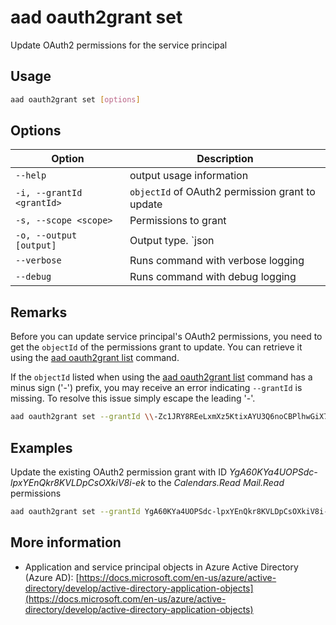# aad oauth2grant set

Update OAuth2 permissions for the service principal

## Usage

```sh
aad oauth2grant set [options]
```

## Options

Option|Description
------|-----------
`--help`|output usage information
`-i, --grantId <grantId>`|`objectId` of OAuth2 permission grant to update
`-s, --scope <scope>`|Permissions to grant
`-o, --output [output]`|Output type. `json|text`. Default `text`
`--verbose`|Runs command with verbose logging
`--debug`|Runs command with debug logging

## Remarks

Before you can update service principal's OAuth2 permissions, you need to get the `objectId` of the permissions grant to update. You can retrieve it using the [aad oauth2grant list](./oauth2grant-list.md) command.

If the `objectId` listed when using the [aad oauth2grant list](./oauth2grant-list.md) command has a minus sign ('-') prefix, you may receive an error indicating `--grantId` is missing.  To resolve this issue simply escape the leading '-'.  

```sh
aad oauth2grant set --grantId \\-Zc1JRY8REeLxmXz5KtixAYU3Q6noCBPlhwGiX7pxmU
```

## Examples

Update the existing OAuth2 permission grant with ID _YgA60KYa4UOPSdc-lpxYEnQkr8KVLDpCsOXkiV8i-ek_ to the _Calendars.Read Mail.Read_ permissions

```sh
aad oauth2grant set --grantId YgA60KYa4UOPSdc-lpxYEnQkr8KVLDpCsOXkiV8i-ek --scope "Calendars.Read Mail.Read"
```

## More information

- Application and service principal objects in Azure Active Directory (Azure AD): [https://docs.microsoft.com/en-us/azure/active-directory/develop/active-directory-application-objects](https://docs.microsoft.com/en-us/azure/active-directory/develop/active-directory-application-objects)